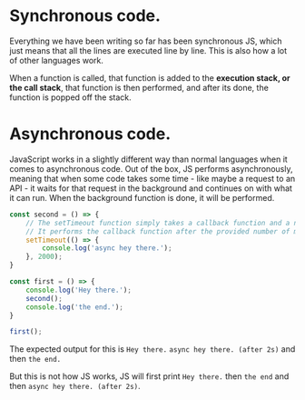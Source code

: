 # Synchronous code.

Everything we have been writing so far has been synchronous JS, which just means that all the lines are executed line by line. This is also how a lot of other languages work.

When a function is called, that function is added to the **execution stack, or the call stack**, that function is then performed, and after its done, the function is popped off the stack.

# Asynchronous code.

JavaScript works in a slightly different way than normal languages when it comes to asynchronous code. Out of the box, JS performs asynchronously, meaning that when some code takes some time - like maybe a request to an API - it waits for that request in the background and continues on with what it can run. When the background function is done, it will be performed.

```js
const second = () => {
    // The setTimeout function simply takes a callback function and a number as arguments.
    // It performs the callback function after the provided number of milliseconds is up.
    setTimeout(() => {
        console.log('async hey there.');
    }, 2000);
}

const first = () => {
    console.log('Hey there.');
    second();
    console.log('the end.');
}

first();
```

The expected output for this is `Hey there.` `async hey there. (after 2s)` and then `the end.`

But this is not how JS works, JS will first print `Hey there.` then `the end` and then `async hey there. (after 2s)`.